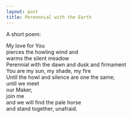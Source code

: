 ```yaml
---
layout: post
title: Perennnial with the Earth
---
```


A short poem:

My love for You  
pierces the howling wind and  
warms the silent meadow  
Perennial with the dawn and dusk and firmament  
You are my sun, my shade, my fire  
Until the howl and silence are one the same;  
until we meet  
our Maker,  
join me  
and we will find the pale horse  
and stand together, unafraid.